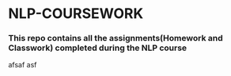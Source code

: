 # NLP-COURSEWORK
### This repo contains all the assignments(Homework and Classwork) completed during the NLP course

afsaf
asf
